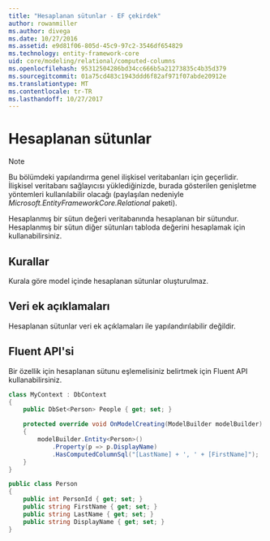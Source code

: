 ```yaml
---
title: "Hesaplanan sütunlar - EF çekirdek"
author: rowanmiller
ms.author: divega
ms.date: 10/27/2016
ms.assetid: e9d81f06-805d-45c9-97c2-3546df654829
ms.technology: entity-framework-core
uid: core/modeling/relational/computed-columns
ms.openlocfilehash: 95312504286bd34cc666b5a21273835c4b35d379
ms.sourcegitcommit: 01a75cd483c1943ddd6f82af971f07abde20912e
ms.translationtype: MT
ms.contentlocale: tr-TR
ms.lasthandoff: 10/27/2017
---
```

# <a name="computed-columns"></a>Hesaplanan sütunlar

> [!NOTE]  
> Bu bölümdeki yapılandırma genel ilişkisel veritabanları için geçerlidir. İlişkisel veritabanı sağlayıcısı yüklediğinizde, burada gösterilen genişletme yöntemleri kullanılabilir olacağı (paylaşılan nedeniyle *Microsoft.EntityFrameworkCore.Relational* paketi).

Hesaplanmış bir sütun değeri veritabanında hesaplanan bir sütundur. Hesaplanmış bir sütun diğer sütunları tabloda değerini hesaplamak için kullanabilirsiniz.

## <a name="conventions"></a>Kurallar

Kurala göre model içinde hesaplanan sütunlar oluşturulmaz.

## <a name="data-annotations"></a>Veri ek açıklamaları

Hesaplanan sütunlar veri ek açıklamaları ile yapılandırılabilir değildir.

## <a name="fluent-api"></a>Fluent API'si

Bir özellik için hesaplanan sütunu eşlemelisiniz belirtmek için Fluent API kullanabilirsiniz.

<!-- [!code-csharp[Main](samples/core/relational/Modeling/FluentAPI/Samples/Relational/ComputedColumn.cs?highlight=9)] -->
``` csharp
class MyContext : DbContext
{
    public DbSet<Person> People { get; set; }

    protected override void OnModelCreating(ModelBuilder modelBuilder)
    {
        modelBuilder.Entity<Person>()
            .Property(p => p.DisplayName)
            .HasComputedColumnSql("[LastName] + ', ' + [FirstName]");
    }
}

public class Person
{
    public int PersonId { get; set; }
    public string FirstName { get; set; }
    public string LastName { get; set; }
    public string DisplayName { get; set; }
}
```
